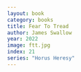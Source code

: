 ```yaml
---
layout: book
category: books
title: Fear To Tread
author: James Swallow
year: 2022
image: ftt.jpg
index: 21
series: "Horus Heresy"
---
```


